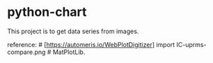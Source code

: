 # python-chart
 
This project is to get data series from images. 

reference: 
	# [https://automeris.io/WebPlotDigitizer]
		import IC-uprms-compare.png
	# MatPlotLib.
